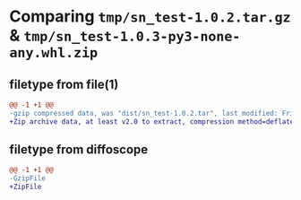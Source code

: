 # Comparing `tmp/sn_test-1.0.2.tar.gz` & `tmp/sn_test-1.0.3-py3-none-any.whl.zip`

## filetype from file(1)

```diff
@@ -1 +1 @@
-gzip compressed data, was "dist/sn_test-1.0.2.tar", last modified: Fri Jul 21 06:33:40 2023, max compression
+Zip archive data, at least v2.0 to extract, compression method=deflate
```

## filetype from diffoscope

```diff
@@ -1 +1 @@
-GzipFile
+ZipFile
```

